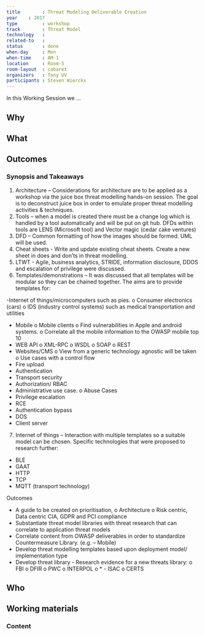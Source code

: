 ```yaml
---
title        : Threat Modeling Deliverable Creation
year    : 2017
type         : workshop
track        : Threat Model
technology   :
related-to   :
status       : done
when-day     : Mon
when-time    : AM-1
location     : Room-5
room-layout  : cabaret
organizers   : Tony UV
participants : Steven Wierckx
---
```


In this Working Session we ...

## Why

## What

## Outcomes

### Synopsis and Takeaways

1.	Architecture – Considerations for architecture are to be applied as a workshop via the juice box threat modelling hands-on session.  The goal is to deconstruct juice box in order to emulate proper threat modelling activities & techniques.
2.	Tools – when a model is created there must be a change log which is handled by a tool automatically and will be put on git hub. DFDs within tools are LENS (Microsoft tool) and Vector magic (cedar cake ventures) 
3.	DFD – Common formatting of how the images should be formed. UML will be used. 
4.	Cheat sheets - Write and update existing cheat sheets. Create a new sheet in does and don’ts in threat modelling. 
5.	LTWT - Agile, business analytics, STRIDE, information disclosure, DDOS and escalation of privilege were discussed. 
6.	Templates/demonstrations – It was discussed that all templates will be modular so they can be chained together. The aims are to provide templates for:

-Internet of things/microcomputers such as pies.
  o	Consumer electronics (cars) 
  o	IDS (industry control systems) such as medical transportation and utilities 
-	Mobile 
  o	Mobile clients
  o	Find vulnerabilities in Apple and android systems.
  o	Correlate all the mobile information to the OWASP mobile top 10
-	WEB API
  o	XML-RPC
  o	WSDL
  o	SOAP
  o	REST
-	Websites/CMS 
  o	View from a generic technology agnostic will be taken
  o	Use cases with a control flow
-	Fire upload
-	Authentication
-	Transport security 
-	Authorization/ RBAC 
-	Administrative use case.
  o	Abuse Cases
-	Privilege escalation
-	RCE 
-	Authentication bypass
-	DOS 
-	Client server
7.	 Internet of things – Interaction with multiple templates so a suitable model can be chosen. Specific technologies that were proposed to research further:
-	BLE 
-	GAAT
-	HTTP
-	TCP
-	MQTT (transport technology)

Outcomes
-	A guide to be created on prioritisation, 
  o	Architecture
  o	Risk centric, Data centric CIA, GDPR and PCI compliance 
-	Substantiate threat model libraries with threat research that can correlate to application threat models
-	Correlate content from OWASP deliverables in order to standardize Countermeasure Library. (e.g. – Mobile)
-	Develop threat modelling templates based upon deployment model/ implementation type
-	Develop threat library - Research evidence for a new threats library:
  o	FBI
  o	DFIR
  o	PWC
  o	INTERPOL
  o	* - ISAC
  o	CERTS 

## Who

## Working materials

### Content
